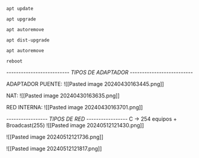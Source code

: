 ```
apt update
```

```
apt upgrade
```

```
apt autoremove
```

```
apt dist-upgrade
```

```
apt autoremove
```

```
reboot
```

*--------------------------*
*TIPOS DE ADAPTADOR*
*--------------------------*

ADAPTADOR PUENTE:
![[Pasted image 20240430163445.png]]

NAT:
![[Pasted image 20240430163635.png]]

RED INTERNA:
![[Pasted image 20240430163701.png]]

*-----------------*
*TIPOS DE RED*
*-----------------*
C -> 254 equipos + Broadcast(255)
![[Pasted image 20240512121430.png]]

![[Pasted image 20240512121736.png]]

![[Pasted image 20240512121817.png]]


